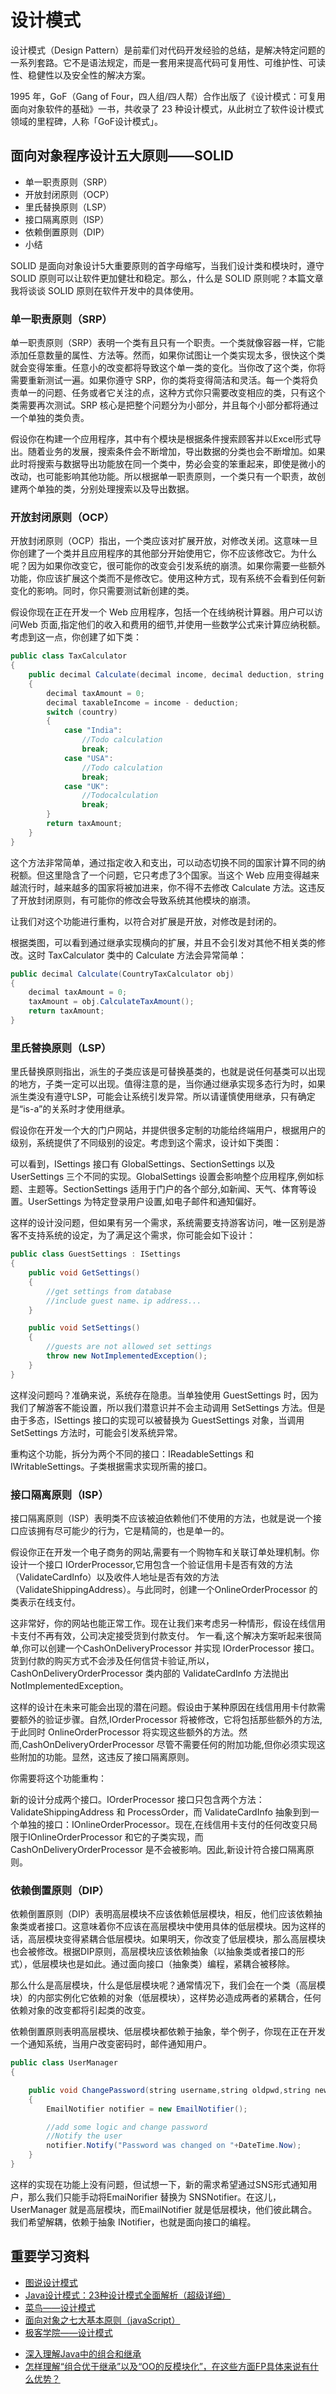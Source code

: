 # 设计模式

设计模式（Design Pattern）是前辈们对代码开发经验的总结，是解决特定问题的一系列套路。它不是语法规定，而是一套用来提高代码可复用性、可维护性、可读性、稳健性以及安全性的解决方案。

1995 年，GoF（Gang of Four，四人组/四人帮）合作出版了《设计模式：可复用面向对象软件的基础》一书，共收录了 23 种设计模式，从此树立了软件设计模式领域的里程碑，人称「GoF设计模式」。

## 面向对象程序设计五大原则——SOLID

* 单一职责原则（SRP）
* 开放封闭原则（OCP）
* 里氏替换原则（LSP）
* 接口隔离原则（ISP）
* 依赖倒置原则（DIP）
* 小结

SOLID 是面向对象设计5大重要原则的首字母缩写，当我们设计类和模块时，遵守 SOLID 原则可以让软件更加健壮和稳定。那么，什么是 SOLID 原则呢？本篇文章我将谈谈 SOLID 原则在软件开发中的具体使用。

### 单一职责原则（SRP）

单一职责原则（SRP）表明一个类有且只有一个职责。一个类就像容器一样，它能添加任意数量的属性、方法等。然而，如果你试图让一个类实现太多，很快这个类就会变得笨重。任意小的改变都将导致这个单一类的变化。当你改了这个类，你将需要重新测试一遍。如果你遵守 SRP，你的类将变得简洁和灵活。每一个类将负责单一的问题、任务或者它关注的点，这种方式你只需要改变相应的类，只有这个类需要再次测试。SRP 核心是把整个问题分为小部分，并且每个小部分都将通过一个单独的类负责。

假设你在构建一个应用程序，其中有个模块是根据条件搜索顾客并以Excel形式导出。随着业务的发展，搜索条件会不断增加，导出数据的分类也会不断增加。如果此时将搜索与数据导出功能放在同一个类中，势必会变的笨重起来，即使是微小的改动，也可能影响其他功能。所以根据单一职责原则，一个类只有一个职责，故创建两个单独的类，分别处理搜索以及导出数据。

### 开放封闭原则（OCP）

开放封闭原则（OCP）指出，一个类应该对扩展开放，对修改关闭。这意味一旦你创建了一个类并且应用程序的其他部分开始使用它，你不应该修改它。为什么呢？因为如果你改变它，很可能你的改变会引发系统的崩溃。如果你需要一些额外功能，你应该扩展这个类而不是修改它。使用这种方式，现有系统不会看到任何新变化的影响。同时，你只需要测试新创建的类。

假设你现在正在开发一个 Web 应用程序，包括一个在线纳税计算器。用户可以访问Web 页面,指定他们的收入和费用的细节,并使用一些数学公式来计算应纳税额。考虑到这一点，你创建了如下类：

``` java
public class TaxCalculator
{
    public decimal Calculate(decimal income, decimal deduction, string country)
    {
        decimal taxAmount = 0;
        decimal taxableIncome = income - deduction;
        switch (country)
        {
            case "India":
                //Todo calculation
                break;
            case "USA":
                //Todo calculation
                break;
            case "UK":
                //Todocalculation
                break;
        }
        return taxAmount;
    }
}
```

这个方法非常简单，通过指定收入和支出，可以动态切换不同的国家计算不同的纳税额。但这里隐含了一个问题，它只考虑了3个国家。当这个 Web 应用变得越来越流行时，越来越多的国家将被加进来，你不得不去修改 Calculate 方法。这违反了开放封闭原则，有可能你的修改会导致系统其他模块的崩溃。

让我们对这个功能进行重构，以符合对扩展是开放，对修改是封闭的。

根据类图，可以看到通过继承实现横向的扩展，并且不会引发对其他不相关类的修改。这时 TaxCalculator 类中的 Calculate 方法会异常简单：

``` java
public decimal Calculate(CountryTaxCalculator obj)
{
    decimal taxAmount = 0;
    taxAmount = obj.CalculateTaxAmount();
    return taxAmount;
}
```

### 里氏替换原则（LSP）

里氏替换原则指出，派生的子类应该是可替换基类的，也就是说任何基类可以出现的地方，子类一定可以出现。值得注意的是，当你通过继承实现多态行为时，如果派生类没有遵守LSP，可能会让系统引发异常。所以请谨慎使用继承，只有确定是“is-a”的关系时才使用继承。

假设你在开发一个大的门户网站，并提供很多定制的功能给终端用户，根据用户的级别，系统提供了不同级别的设定。考虑到这个需求，设计如下类图：

可以看到，ISettings 接口有 GlobalSettings、SectionSettings 以及 UserSettings 三个不同的实现。GlobalSettings 设置会影响整个应用程序,例如标题、主题等。SectionSettings 适用于门户的各个部分,如新闻、天气、体育等设置。UserSettings 为特定登录用户设置,如电子邮件和通知偏好。

这样的设计没问题，但如果有另一个需求，系统需要支持游客访问，唯一区别是游客不支持系统的设定，为了满足这个需求，你可能会如下设计：

``` java
public class GuestSettings : ISettings
{
    public void GetSettings()
    {
        //get settings from database
        //include guest name、ip address...
    }

    public void SetSettings()
    {
        //guests are not allowed set settings
        throw new NotImplementedException();
    }
}
```

这样没问题吗？准确来说，系统存在隐患。当单独使用 GuestSettings 时，因为我们了解游客不能设置，所以我们潜意识并不会主动调用 SetSettings 方法。但是由于多态，ISettings 接口的实现可以被替换为 GuestSettings 对象，当调用SetSettings 方法时，可能会引发系统异常。

重构这个功能，拆分为两个不同的接口：IReadableSettings 和 IWritableSettings。子类根据需求实现所需的接口。

### 接口隔离原则（ISP）

接口隔离原则（ISP）表明类不应该被迫依赖他们不使用的方法，也就是说一个接口应该拥有尽可能少的行为，它是精简的，也是单一的。

假设你正在开发一个电子商务的网站,需要有一个购物车和关联订单处理机制。你设计一个接口 IOrderProcessor,它用包含一个验证信用卡是否有效的方法（ValidateCardInfo）以及收件人地址是否有效的方法（ValidateShippingAddress）。与此同时，创建一个OnlineOrderProcessor 的类表示在线支付。

这非常好，你的网站也能正常工作。现在让我们来考虑另一种情形，假设在线信用卡支付不再有效，公司决定接受货到付款支付。
乍一看,这个解决方案听起来很简单,你可以创建一个CashOnDeliveryProcessor 并实现 IOrderProcessor 接口。货到付款的购买方式不会涉及任何信贷卡验证,所以，CashOnDeliveryOrderProcessor 类内部的 ValidateCardInfo 方法抛出 NotImplementedException。

这样的设计在未来可能会出现的潜在问题。假设由于某种原因在线信用用卡付款需要额外的验证步骤。自然,IOrderProcessor 将被修改，它将包括那些额外的方法,于此同时 OnlineOrderProcessor 将实现这些额外的方法。然而,CashOnDeliveryOrderProcessor 尽管不需要任何的附加功能,但你必须实现这些附加的功能。显然，这违反了接口隔离原则。

你需要将这个功能重构：

新的设计分成两个接口。IOrderProcessor 接口只包含两个方法：ValidateShippingAddress 和 ProcessOrder，而 ValidateCardInfo 抽象到到一个单独的接口：IOnlineOrderProcessor。现在,在线信用卡支付的任何改变只局限于IOnlineOrderProcessor 和它的子类实现，而 CashOnDeliveryOrderProcessor 是不会被影响。因此,新设计符合接口隔离原则。

### 依赖倒置原则（DIP）

依赖倒置原则（DIP）表明高层模块不应该依赖低层模块，相反，他们应该依赖抽象类或者接口。这意味着你不应该在高层模块中使用具体的低层模块。因为这样的话，高层模块变得紧耦合低层模块。如果明天，你改变了低层模块，那么高层模块也会被修改。根据DIP原则，高层模块应该依赖抽象（以抽象类或者接口的形式），低层模块也是如此。通过面向接口（抽象类）编程，紧耦合被移除。

那么什么是高层模块，什么是低层模块呢？通常情况下，我们会在一个类（高层模块）的内部实例化它依赖的对象（低层模块），这样势必造成两者的紧耦合，任何依赖对象的改变都将引起类的改变。

依赖倒置原则表明高层模块、低层模块都依赖于抽象，举个例子，你现在正在开发一个通知系统，当用户改变密码时，邮件通知用户。

``` java
public class UserManager
{

    public void ChangePassword(string username,string oldpwd,string newpwd)
    {
        EmailNotifier notifier = new EmailNotifier();

        //add some logic and change password
        //Notify the user
        notifier.Notify("Password was changed on "+DateTime.Now);
    }
}
```

这样的实现在功能上没有问题，但试想一下，新的需求希望通过SNS形式通知用户，那么我们只能手动将EmaiNorifier 替换为 SNSNotifier。在这儿，UserManager 就是高层模块，而EmailNotifier 就是低层模块，他们彼此耦合。我们希望解耦，依赖于抽象 INotifier，也就是面向接口的编程。

## 重要学习资料

* [图说设计模式][2]
* [Java设计模式：23种设计模式全面解析（超级详细）][1]
* [菜鸟——设计模式][3]
* [面向对象之七大基本原则（javaScript）][4]
* [极客学院——设计模式][5]

[2]: https://design-patterns.readthedocs.io/zh_CN/latest/
[1]: http://c.biancheng.net/design_pattern/
[3]: https://www.runoob.com/design-pattern/design-pattern-tutorial.html
[4]: https://segmentfault.com/a/1190000020319171
[5]: http://wiki.jikexueyuan.com/project/javascript-design-patterns/


* [深入理解Java中的组合和继承](https://www.hollischuang.com/archives/1319)
* [怎样理解“组合优于继承”以及“OO的反模块化”，在这些方面FP具体来说有什么优势？](https://www.zhihu.com/question/21862257)